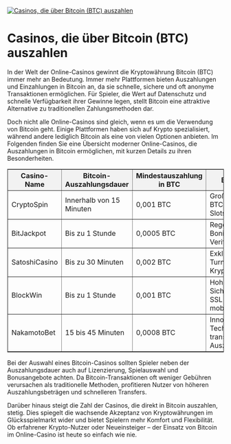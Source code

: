 [![Casinos, die über Bitcoin (BTC) auszahlen](https://123-caf.pages.dev/gitsignup.png)](https://vrmoo.ru/Bt82HjjY)

<h1>Casinos, die über Bitcoin (BTC) auszahlen</h1> <p>In der Welt der Online-Casinos gewinnt die Kryptowährung Bitcoin (BTC) immer mehr an Bedeutung. Immer mehr Plattformen bieten Auszahlungen und Einzahlungen in Bitcoin an, da sie schnelle, sichere und oft anonyme Transaktionen ermöglichen. Für Spieler, die Wert auf Datenschutz und schnelle Verfügbarkeit ihrer Gewinne legen, stellt Bitcoin eine attraktive Alternative zu traditionellen Zahlungsmethoden dar.</p> <p>Doch nicht alle Online-Casinos sind gleich, wenn es um die Verwendung von Bitcoin geht. Einige Plattformen haben sich auf Krypto spezialisiert, während andere lediglich Bitcoin als eine von vielen Optionen anbieten. Im Folgenden finden Sie eine Übersicht moderner Online-Casinos, die Auszahlungen in Bitcoin ermöglichen, mit kurzen Details zu ihren Besonderheiten.</p>  <table border="1" cellpadding="8" cellspacing="0" style="border-collapse: collapse; width: 100%;">   <thead>     <tr style="background-color:#f2f2f2;">       <th>Casino-Name</th>       <th>Bitcoin-Auszahlungsdauer</th>       <th>Mindestauszahlung in BTC</th>       <th>Besonderheiten</th>     </tr>   </thead>   <tbody>     <tr>       <td>CryptoSpin</td>       <td>Innerhalb von 15 Minuten</td>       <td>0,001 BTC</td>       <td>Großes Angebot an BTC-fokussierten Slots, 24/7 Support</td>     </tr>     <tr>       <td>BitJackpot</td>       <td>Bis zu 1 Stunde</td>       <td>0,0005 BTC</td>       <td>Regelmäßige BTC-Boni, schnelles Verifizierungsverfahren</td>     </tr>     <tr>       <td>SatoshiCasino</td>       <td>Bis zu 30 Minuten</td>       <td>0,002 BTC</td>       <td>Exklusive Bitcoin-Turniere, vielfältige Krypto-Spiele</td>     </tr>     <tr>       <td>BlockWin</td>       <td>Bis zu 1 Stunde</td>       <td>0,001 BTC</td>       <td>Hohe Sicherheitsstandards, SSL-verschlüsselt, mobile App</td>     </tr>     <tr>       <td>NakamotoBet</td>       <td>15 bis 45 Minuten</td>       <td>0,0008 BTC</td>       <td>Innovative Blockchain-Technologie, transparente Auszahlungsstruktur</td>     </tr>   </tbody> </table>  <p>Bei der Auswahl eines Bitcoin-Casinos sollten Spieler neben der Auszahlungsdauer auch auf Lizenzierung, Spielauswahl und Bonusangebote achten. Da Bitcoin-Transaktionen oft weniger Gebühren verursachen als traditionelle Methoden, profitieren Nutzer von höheren Auszahlungsbeträgen und schnelleren Transfers.</p> <p>Darüber hinaus steigt die Zahl der Casinos, die direkt in Bitcoin auszahlen, stetig. Dies spiegelt die wachsende Akzeptanz von Kryptowährungen im Glücksspielmarkt wider und bietet Spielern mehr Komfort und Flexibilität. Ob erfahrener Krypto-Nutzer oder Neueinsteiger – der Einsatz von Bitcoin im Online-Casino ist heute so einfach wie nie.</p>
